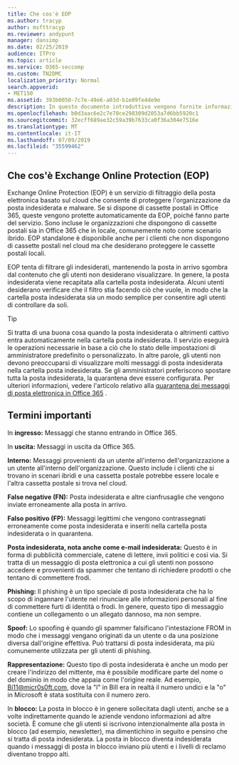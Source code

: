 ```yaml
---
title: Che cos'è EOP
ms.author: tracyp
author: msfttracyp
ms.reviewer: andypunt
manager: dansimp
ms.date: 02/25/2019
audience: ITPro
ms.topic: article
ms.service: O365-seccomp
ms.custom: TN2DMC
localization_priority: Normal
search.appverid:
- MET150
ms.assetid: 393b0050-7c7e-49e6-a03d-b1e09fe4de9e
description: In questo documento introduttivo vengono fornite informazioni utili per comprendere Exchange Online Protection (EOP) e una terminologia importante. Questo è applicabile per i clienti di Office 365 che proteggono le cassette postali ospitate sul cloud di Exchange Online e i clienti autonomi di EOP che proteggono le cassette postali locali, ad esempio Exchange Server 2016.
ms.openlocfilehash: b0d3aac6e2c7e70ce298309d2053a7d6bb5920c1
ms.sourcegitcommit: 32ecff689ae32c59a39b7633ca0f36a304e7516e
ms.translationtype: MT
ms.contentlocale: it-IT
ms.lasthandoff: 07/09/2019
ms.locfileid: "35599462"
---
```

## <a name="what-is-exchange-online-protection-eop"></a>Che cos'è Exchange Online Protection (EOP)

Exchange Online Protection (EOP) è un servizio di filtraggio della posta elettronica basato sul cloud che consente di proteggere l'organizzazione da posta indesiderata e malware. Se si dispone di cassette postali in Office 365, queste vengono protette automaticamente da EOP, poiché fanno parte del servizio. Sono incluse le organizzazioni che dispongono di cassette postali sia in Office 365 che in locale, comunemente noto come scenario ibrido. EOP standalone è disponibile anche per i clienti che non dispongono di cassette postali nel cloud ma che desiderano proteggere le cassette postali locali. 

EOP tenta di filtrare gli indesiderati, mantenendo la posta in arrivo sgombra dal contenuto che gli utenti non desiderano visualizzare. In genere, la posta indesiderata viene recapitata alla cartella posta indesiderata. Alcuni utenti desiderano verificare che il filtro stia facendo ciò che vuole, in modo che la cartella posta indesiderata sia un modo semplice per consentire agli utenti di controllare da soli.  

> [!TIP]
> Si tratta di una buona cosa quando la posta indesiderata o altrimenti cattivo entra automaticamente nella cartella posta indesiderata. Il servizio eseguirà le operazioni necessarie in base a ciò che lo stato delle impostazioni di amministratore predefinito o personalizzato. In altre parole, gli utenti non devono preoccuparsi di visualizzare molti messaggi di posta indesiderata nella cartella posta indesiderata. Se gli amministratori preferiscono spostare tutta la posta indesiderata, la quarantena deve essere configurata. Per ulteriori informazioni, vedere l'articolo relativo alla [quarantena dei messaggi di posta elettronica in Office 365](../quarantine-email-messages.md) .

## <a name="important-terms"></a>Termini importanti

In **ingresso:** Messaggi che stanno entrando in Office 365.

In **uscita:** Messaggi in uscita da Office 365.

**Interno:** Messaggi provenienti da un utente all'interno dell'organizzazione a un utente all'interno dell'organizzazione. Questo include i clienti che si trovano in scenari ibridi e una cassetta postale potrebbe essere locale e l'altra cassetta postale si trova nel cloud.

**False negative (FN):** Posta indesiderata e altre cianfrusaglie che vengono inviate erroneamente alla posta in arrivo.

**Falso positivo (FP):** Messaggi legittimi che vengono contrassegnati erroneamente come posta indesiderata e inseriti nella cartella posta indesiderata o in quarantena.

**Posta indesiderata, nota anche come e-mail indesiderata:** Questo è in forma di pubblicità commerciale, catene di lettere, invii politici e così via. Si tratta di un messaggio di posta elettronica a cui gli utenti non possono accedere e provenienti da spammer che tentano di richiedere prodotti o che tentano di commettere frodi.

**Phishing:** Il phishing è un tipo speciale di posta indesiderata che ha lo scopo di ingannare l'utente nel rinunciare alle informazioni personali al fine di commettere furti di identità o frodi. In genere, questo tipo di messaggio contiene un collegamento o un allegato dannoso, ma non sempre.

**Spoof:** Lo spoofing è quando gli spammer falsificano l'intestazione FROM in modo che i messaggi vengano originati da un utente o da una posizione diversa dall'origine effettiva. Può trattarsi di posta indesiderata, ma più comunemente utilizzata per gli utenti di phishing.

**Rappresentazione:** Questo tipo di posta indesiderata è anche un modo per creare l'indirizzo del mittente, ma è possibile modificare parte del nome o del dominio in modo che appaia come l'origine reale. Ad esempio, Bi11@micr0s0ft.com, dove la "l" in Bill era in realtà il numero undici e la "o" in Microsoft è stata sostituita con il numero zero.

In **blocco:** La posta in blocco è in genere sollecitata dagli utenti, anche se a volte indirettamente quando le aziende vendono informazioni ad altre società. È comune che gli utenti si iscrivono intenzionalmente alla posta in blocco (ad esempio, newsletter), ma dimentichino in seguito e pensino che si tratta di posta indesiderata. La posta in blocco diventa indesiderata quando i messaggi di posta in blocco inviano più utenti e i livelli di reclamo diventano troppo alti.
